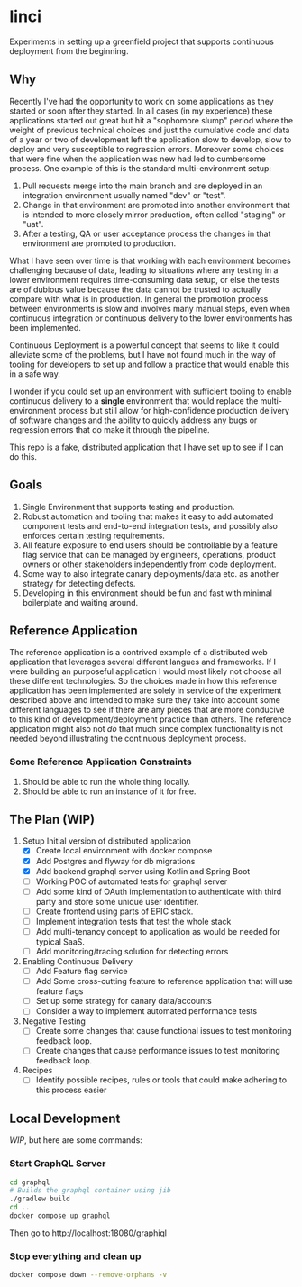 # linci
Experiments in setting up a greenfield project that supports continuous deployment from the beginning.

## Why
Recently I've had the opportunity to work on some applications as they started or soon after they started. In all cases (in my experience) these applications started out great but hit a "sophomore slump" period where the weight of previous technical choices and just the cumulative code and data of a year or two of development left the application slow to develop, slow to deploy and very susceptible to regression errors. Moreover some choices that were fine when the application was new had led to cumbersome process. One example of this is the standard multi-environment setup: 
1. Pull requests merge into the main branch and are deployed in an integration environment usually named "dev" or "test".
1. Change in that environment are promoted into another environment that is intended to more closely mirror production, often called "staging" or "uat".
1. After a testing, QA or user acceptance process the changes in that environment are promoted to production.

What I have seen over time is that working with each environment becomes challenging because of data, leading to situations where any testing in a lower environment requires time-consuming data setup, or else the tests are of dubious value because the data cannot be trusted to actually compare with what is in production. In general the promotion process between environments is slow and involves many manual steps, even when continuous integration or continuous delivery to the lower environments has been implemented.

Continuous Deployment is a powerful concept that seems to like it could alleviate some of the problems, but I have
not found much in the way of tooling for developers to set up and follow a practice that would enable this in 
a safe way.

I wonder if you could set up an environment with sufficient tooling to enable continuous delivery to a __single__ environment that would replace the multi-environment process but still allow for high-confidence production delivery of software changes and the ability to quickly address any bugs or regression errors that do make it through the pipeline. 

This repo is a fake, distributed application that I have set up to see if I can do this.

## Goals
1. Single Environment that supports testing and production.
1. Robust automation and tooling that makes it easy to add automated component tests and end-to-end integration tests, and possibly also enforces certain testing requirements.
1. All feature exposure to end users should be controllable by a feature flag service that can be managed by engineers, operations, product owners or other stakeholders independently from code deployment.
1. Some way to also integrate canary deployments/data etc. as another strategy for detecting defects.
1. Developing in this environment should be fun and fast with minimal boilerplate and waiting around.

## Reference Application
The reference application is a contrived example of a distributed web application that leverages several different langues and frameworks. If I were building an purposeful application I would most likely not choose all these different technologies. So the choices made in how this reference application has been implemented are solely in service of the experiment described above and intended to make sure they take into account some different languages to see if there are any pieces that are more conducive to this kind of development/deployment practice than others.
The reference application might also not _do_ that much since complex functionality is not needed beyond illustrating the continuous deployment process.

### Some Reference Application Constraints
1. Should be able to run the whole thing locally.
1. Should be able to run an instance of it for free.

## The Plan (WIP)

1. Setup Initial version of distributed application
    - [x] Create local environment with docker compose
    - [x] Add Postgres and flyway for db migrations
    - [x] Add backend graphql server using Kotlin and Spring Boot
    - [ ] Working POC of automated tests for graphql server
    - [ ] Add some kind of OAuth implementation to authenticate with third party and store some unique user identifier.
    - [ ] Create frontend using parts of EPIC stack.
    - [ ] Implement integration tests that test the whole stack
    - [ ] Add multi-tenancy concept to application as would be needed for typical SaaS.
    - [ ] Add monitoring/tracing solution for detecting errors
1. Enabling Continuous Delivery
    - [ ] Add Feature flag service
    - [ ] Add Some cross-cutting feature to reference application that will use feature flags
    - [ ] Set up some strategy for canary data/accounts
    - [ ] Consider a way to implement automated performance tests
1. Negative Testing
    - [ ] Create some changes that cause functional issues to test monitoring feedback loop.
    - [ ] Create changes that cause performance issues to test monitoring feedback loop.
1. Recipes
    - [ ] Identify possible recipes, rules or tools that could make adhering to this process easier

## Local Development
_WIP_, but here are some commands:

### Start GraphQL Server
```bash
cd graphql
# Builds the graphql container using jib
./gradlew build
cd ..
docker compose up graphql
```
Then go to http://localhost:18080/graphiql

### Stop everything and clean up
```bash
docker compose down --remove-orphans -v
```